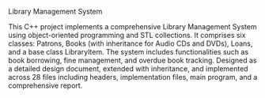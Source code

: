 Library Management System

This C++ project implements a comprehensive Library Management System using object-oriented programming and STL collections. It comprises six classes: Patrons, Books (with inheritance for Audio CDs and DVDs), Loans, and a base class LibraryItem. The system includes functionalities such as book borrowing, fine management, and overdue book tracking. Designed as a detailed design document, extended with inheritance, and implemented across 28 files including headers, implementation files, main program, and a comprehensive report.
